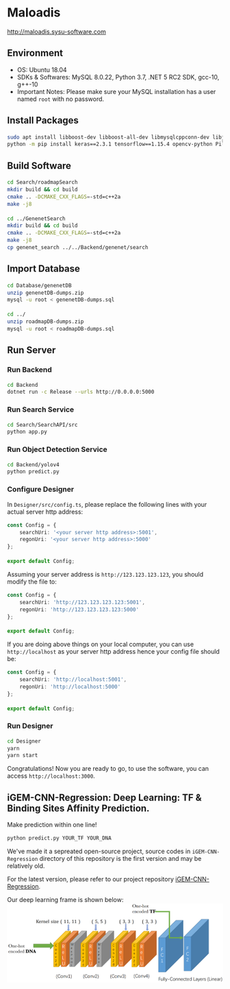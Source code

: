 # Maloadis
http://maloadis.sysu-software.com

## Environment
- OS: Ubuntu 18.04
- SDKs & Softwares: MySQL 8.0.22, Python 3.7, .NET 5 RC2 SDK, gcc-10, g++-10
- Important Notes: Please make sure your MySQL installation has a user named `root` with no password.

## Install Packages
```bash
sudo apt install libboost-dev libboost-all-dev libmysqlcppconn-dev libjsoncpp-dev cmake git build-essential
python -m pip install keras==2.3.1 tensorflow==1.15.4 opencv-python Pillow matplotlib numpy==1.18.5 flask flask-cors mysql-connector-python Bayesian-Optimization scikit-learn==0.22.2 sh pySBOL fuzzywuzzy scipy 
```

## Build Software
```bash
cd Search/roadmapSearch
mkdir build && cd build
cmake .. -DCMAKE_CXX_FLAGS=-std=c++2a
make -j8

cd ../GenenetSearch
mkdir build && cd build
cmake .. -DCMAKE_CXX_FLAGS=-std=c++2a
make -j8
cp genenet_search ../../Backend/genenet/search
```

## Import Database
```bash
cd Database/genenetDB
unzip genenetDB-dumps.zip
mysql -u root < genenetDB-dumps.sql

cd ../
unzip roadmapDB-dumps.zip
mysql -u root < roadmapDB-dumps.sql
```

## Run Server
### Run Backend
```bash
cd Backend
dotnet run -c Release --urls http://0.0.0.0:5000
```

### Run Search Service
```bash
cd Search/SearchAPI/src
python app.py
```

### Run Object Detection Service
```bash
cd Backend/yolov4
python predict.py
```

### Configure Designer
In `Designer/src/config.ts`, please replace the following lines with your actual server http address:
```typescript
const Config = {
    searchUri: '<your server http address>:5001',
    regonUri: '<your server http address>:5000'
};

export default Config;
```

Assuming your server address is `http://123.123.123.123`, you should modify the file to:
```typescript
const Config = {
    searchUri: 'http://123.123.123.123:5001',
    regonUri: 'http://123.123.123.123:5000'
};

export default Config;
```

If you are doing above things on your local computer, you can use `http://localhost` as your server http address hence your config file should be:
```typescript
const Config = {
    searchUri: 'http://localhost:5001',
    regonUri: 'http://localhost:5000'
};

export default Config;
```

### Run Designer
```bash
cd Designer
yarn
yarn start
```

Congratulations! Now you are ready to go, to use the software, you can access `http://localhost:3000`.

## iGEM-CNN-Regression: Deep Learning: TF & Binding Sites Affinity Prediction.
Make prediction within one line!

```bash
python predict.py YOUR_TF YOUR_DNA
```

We've made it a sepreated open-source project, source codes in `iGEM-CNN-Regression` directory of this repository is the first version and may be relatively old. 

For the latest version, please refer to our project repository [iGEM-CNN-Regression](https://github.com/sysu-software-2020/iGEM-CNN-Regression).
    
Our deep learning frame is shown below:  
![CNN_pic](https://github.com/sysu-software-2020/iGEM-CNN-Regression/blob/main/imgs/CNN.png)  
